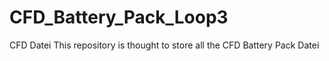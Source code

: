 # CFD_Battery_Pack_Loop3
CFD Datei
This repository is thought to store all the CFD Battery Pack Datei
